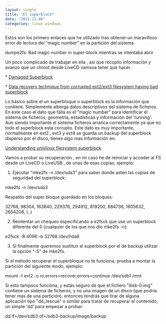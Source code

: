 ```yaml
---
layout: single
title: "El superblock"
date: "2011-11-06"
categories: linux windows
---
```


Estos son los primero enlaces que he utilizado tras obtener un maravilloso error de lectura del "magic number" en la partición del sistema.

dumpe2fs: Bad magic number in super-block mientras se intentaba abrir

Un poco complicado de trabajar en ella , así que recopilo información y avanzo que un chroot desde LiveCD vamsoa tener que hacer.

\* [Damaged Superblock](https://www.brunolinux.com/04-The_File_System/Damaged_Superblock.html "Damaged Superblock")

\* [Data recovery technique from corrupted ext2/ext3 filesystem having bad superblock](https://aniraj.blogspot.com/2006/05/data-recovery-technique-from-corrupted.html "Data recovery technique from corrupted ext2/ext3 filesystem having bad superblock")

Lo básico sobre el un superbloque o superblock es la información que contiene. Simplemente alberga datos descriptivos del sistema de ficheros. En este caso el dato que falla es el "magic number" para identificar el sistema de ficheros, geometría, estadísticas y información del 'tunning'. Aun siendo importante el sistema ficheros arranca correctamente ya que no todo el superblock esta corrupto. Este dato es muy importante, normalmente en ext2 , ext3 y ext4 se guarda un backup del superblock disperso por el disco, tienes algo mas información en:

[Understanding unixlinux filesystem superblock](https://www.cyberciti.biz/tips/understanding-unixlinux-filesystem-superblock.html "Entenido el superblock")

Vamos a probar su recuperación , en mi caso he de reiniciar y acceder al FS desde un LiveCD o LiveUSB , de unas de esas copias, ejemplo:

1) Ejecutar "mke2fs -n /dev/sda3" para saber donde asten las copias de seguridad del superblock:

 mke2fs -n /dev/sda3

Respaldo del super bloque guardado en los bloques:

32768, 98304, 163840, 229376, 294912, 819200, 884736, 1605632, 2654208, (..)

2) Reintentar un chequeo especificando a e2fsck que use un superblock diferente del 0 (cualquier de los que nos dio mke2fs -n):

 e2fsck -B 4096 -b 32768 /dev/hda6

3) Si finalmente queremos sustituir el superblock por el de backup utilizar la opción "-S" de mke2fs.

Si el método recuperar el superbloque no te funciona, prueba a montar la partición del siguiente modo, ejemplo:

 mount -t ext2 -o ro,errors=recover,errors=continue /dev/sdb1 /mnt

Si esto tampoco funciona, y estás seguro de que el fichero "disk-0.img" contiene un sistema de ficheros, y no una imagen de un disco (que podría tener mas de una partición), entonces tendrás que tirar de alguna aplicación tipo "dd\_rescue" o similar para tratar de recuperar el contenido, un simple 'dd' para empezar a probar:

 dd if=/dev/sdb3 of=/sdb3-backup/image/backup
